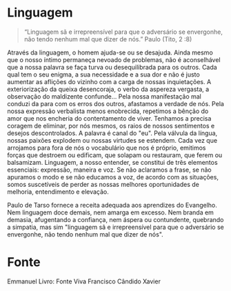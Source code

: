 # Linguagem

> “Linguagem sã e irrepreensível para que o adversário se envergonhe, não tendo nenhum mal que dizer de nós.” Paulo (Tito, 2 :8)

Através da linguagem, o homem ajuda-se ou se desajuda.
Ainda mesmo que o nosso íntimo permaneça nevoado de problemas, não é aconselhável que a nossa palavra se faça turva ou desequilibrada para os outros.
Cada qual tem o seu enigma, a sua necessidade e a sua dor e não é justo aumentar as aflições do vizinho com a carga de nossas inquietações.
A exteriorização da queixa desencoraja, o verbo da aspereza vergasta, a observação do maldizente confunde...
Pela nossa manifestação mal conduzi da para com os erros dos outros, afastamos a verdade de nós.
Pela nossa expressão verbalista menos enobrecida, repetimos a bênção do amor que nos encheria do contentamento de viver.
Tenhamos a precisa coragem de eliminar, por nós mesmos, os raios de nossos sentimentos e desejos descontrolados. A palavra é canal do "eu".
Pela válvula da língua, nossas paixões explodem ou nossas virtudes se estendem.
Cada vez que arrojamos para fora de nós o vocabulário que nos é próprio, emitimos forças que destroem ou edificam,
que solapam ou restauram, que ferem ou balsamizam.
Linguagem, a nosso entender, se constitui de três elementos essenciais: expressão, maneira e voz.
Se não aclaramos a frase, se não apuramos o modo e se não educamos a voz, de acordo com as situações, somos
suscetíveis de perder as nossas melhores oportunidades de melhoria, entendimento e elevação.

Paulo de Tarso fornece a receita adequada aos aprendizes do Evangelho.
Nem linguagem doce demais, nem amarga em excesso. Nem branda em demasia, afugentando a confiança, nem
áspera ou contundente, quebrando a simpatia, mas sim "linguagem sã e irrepreensível para que o adversário se
envergonhe, não tendo nenhum mal que dizer de nós".

# Fonte
Emmanuel
Livro: Fonte Viva
Francisco Cândido Xavier
